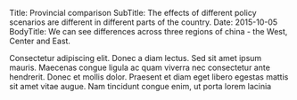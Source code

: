Title: Provincial comparison
SubTitle: The effects of different policy scenarios are different in different parts of the country.
Date: 2015-10-05
BodyTitle: We can see differences across three regions of china - the West, Center and East.

Consectetur adipiscing elit. Donec a diam lectus. Sed
sit amet ipsum mauris. Maecenas congue ligula ac quam viverra nec consectetur
ante hendrerit. Donec et mollis dolor. Praesent et diam eget libero egestas
mattis sit amet vitae augue. Nam tincidunt congue enim, ut porta lorem lacinia


